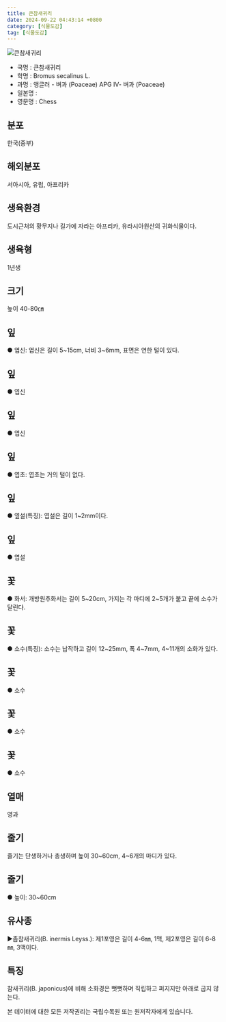 ```yaml
---
title: 큰참새귀리
date: 2024-09-22 04:43:14 +0800
category: [식물도감]
tag: [식물도감]
---
```




![큰참새귀리](/fileUpload/plants/basic/Gramineae/Bromus/408/408_20160726160908712files_th2.jpg)
- 국명 : 큰참새귀리
- 학명 : Bromus secalinus L.
- 과명 : 앵글러 - 벼과 (Poaceae) APG Ⅳ- 벼과 (Poaceae)
- 일본명 : 
- 영문명 : Chess


## 분포
한국(중부)
## 해외분포
서아시아, 유럽, 아프리카
## 생육환경
도시근처의 황무지나 길가에 자라는 아프리카, 유라시아원산의 귀화식물이다.
## 생육형
1년생
## 크기
높이 40-80㎝
## 잎
● 엽신: 엽신은 길이 5~15cm, 너비 3~6mm, 표면은 연한 털이 있다.
## 잎
● 엽신
## 잎
● 엽신
## 잎
● 엽초: 엽초는 거의 털이 없다.
## 잎
● 옆설(특징): 엽설은 길이 1~2mm이다.
## 잎
● 엽설
## 꽃
● 화서: 개방원추화서는 길이 5~20cm, 가지는 각 마디에 2~5개가 붙고 끝에 소수가 달린다.
## 꽃
● 소수(특징): 소수는 납작하고 길이 12~25mm, 폭 4~7mm, 4~11개의 소화가 있다.
## 꽃
● 소수
## 꽃
● 소수
## 꽃
● 소수
## 열매
영과
## 줄기
 줄기는 단생하거나 총생하며 높이 30~60cm, 4~6개의 마디가 있다.
## 줄기
● 높이: 30~60cm
## 유사종
▶좀참새귀리(B. inermis Leyss.): 제1포영은 길이 4-6㎜, 1맥, 제2포영은 길이 6-8㎜, 3맥이다.
## 특징
참새귀리(B. japonicus)에 비해 소화경은 뻣뻣하며 직립하고 퍼지지만 아래로 굽지 않는다.






본 데이터에 대한 모든 저작권리는 국립수목원 또는 원저작자에게 있습니다.
